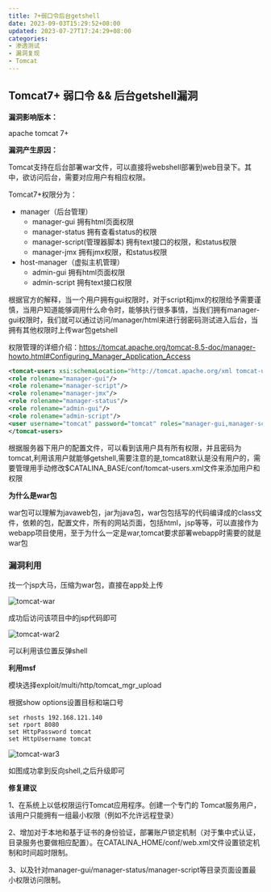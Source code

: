 ```yaml
---
title: 7+弱口令后台getshell
date: 2023-09-03T15:29:52+08:00
updated: 2023-07-27T17:24:29+08:00
categories: 
- 渗透测试
- 漏洞复现
- Tomcat
---
```


## Tomcat7+ 弱口令 && 后台getshell漏洞

**漏洞影响版本：**

apache tomcat 7+

**漏洞产生原因：**

Tomcat支持在后台部署war文件，可以直接将webshell部署到web目录下。其中，欲访问后台，需要对应用户有相应权限。

Tomcat7+权限分为：

- manager（后台管理）
  - manager-gui 拥有html页面权限
  - manager-status 拥有查看status的权限
  - manager-script(管理器脚本) 拥有text接口的权限，和status权限
  - manager-jmx 拥有jmx权限，和status权限
- host-manager（虚拟主机管理）
  - admin-gui 拥有html页面权限
  - admin-script 拥有text接口权限

根据官方的解释，当一个用户拥有gui权限时，对于script和jmx的权限给予需要谨慎，当用户知道能够调用什么命令时，能够执行很多事情，当我们拥有manager-gui权限时，我们就可以通过访问/manager/html来进行弱密码测试进入后台，当拥有其他权限时上传war包getshell

权限管理的详细介绍：https://tomcat.apache.org/tomcat-8.5-doc/manager-howto.html#Configuring_Manager_Application_Access

```xml
<tomcat-users xsi:schemaLocation="http://tomcat.apache.org/xml tomcat-users.xsd" version="1.0">
<role rolename="manager-gui"/>
<role rolename="manager-script"/>
<role rolename="manager-jmx"/>
<role rolename="manager-status"/>
<role rolename="admin-gui"/>
<role rolename="admin-script"/>
<user username="tomcat" password="tomcat" roles="manager-gui,manager-script,manager-jmx,manager-status,admin-gui,admin-script"/>
</tomcat-users>
```

根据服务器下用户的配置文件，可以看到该用户具有所有权限，并且密码为tomcat,利用该用户就能够getshell,需要注意的是,tomcat8默认是没有用户的，需要管理用手动修改$CATALINA_BASE/conf/tomcat-users.xml文件来添加用户和权限

**为什么是war包**

war包可以理解为javaweb包，jar为java包，war包包括写的代码编译成的class文件，依赖的包，配置文件，所有的网站页面，包括html，jsp等等，可以直接作为webapp项目使用，至于为什么一定是war,tomcat要求部署webapp时需要的就是war包

### 漏洞利用

找一个jsp大马，压缩为war包，直接在app处上传

![tomcat-war](E:\笔记软件\笔记\渗透测试\漏洞复现\tomcat-war.png)

成功后访问该项目中的jsp代码即可

![tomcat-war2](E:\笔记软件\笔记\渗透测试\漏洞复现\tomcat-war2.png)

可以利用该位置反弹shell

**利用msf**

模块选择exploit/multi/http/tomcat_mgr_upload

根据show options设置目标和端口号

```
set rhosts 192.168.121.140
set rport 8080
set HttpPassword tomcat 
set HttpUsername tomcat 
```

![tomcat-war3](E:\笔记软件\笔记\渗透测试\漏洞复现\tomcat-war3.png)

如图成功拿到反向shell,之后升级即可

**修复建议**

1、在系统上以低权限运行Tomcat应用程序。创建一个专门的 Tomcat服务用户，该用户只能拥有一组最小权限（例如不允许远程登录）

2、增加对于本地和基于证书的身份验证，部署账户锁定机制（对于集中式认证，目录服务也要做相应配置）。在CATALINA_HOME/conf/web.xml文件设置锁定机制和时间超时限制。

3、以及针对manager-gui/manager-status/manager-script等目录页面设置最小权限访问限制。